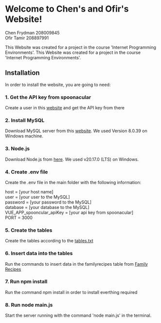 # Welcome to Chen's and Ofir's Website!

Chen Frydman 208009845 </br>
Ofir Tamir 208897991

This Website was created for a project in the course 'Internet Programming Environments'.
This Website was created for a project in the course 'Internet Programming Environments'.



## Installation
In order to install the website, you are going to need:

### 1. Get the API key from spoonacular
Create a user in this [website](spoonacular.com) and get the API key from there

### 2. Install MySQL
Download MySQL server from this [website](https://dev.mysql.com/downloads/installer/). We used Version 8.0.39 on Windows machine.

### 3. Node.js
Download Node.js from [here](https://nodejs.org/en/download/prebuilt-installer). We used v20.17.0 (LTS) on Windows.

### 4. Create .env file 
Create the .env file in the main folder with the following information:

host = [your host name]</br>
user = [your user to the MySQL]</br>
password = [your password to the MySQL]</br>
database = [your database to the MySQL]</br>
VUE_APP_spooncular_apiKey = [your api key from spoonacular]</br>
PORT = 3000

### 5. Create the tables
Create the tables according to the [tables.txt](./txt_and_img_files/tables.txt)

### 6. Insert data into the tables
Run the commands to insert data in the familyrecipes table from [Family Recipes](./txt_and_img_files/Family%20Recipes.txt)

### 7. Run npm install
Run the command npm install in order to install everthing required

### 8. Run node main.js
Start the server running with the command 'node main.js' in the terminal.
